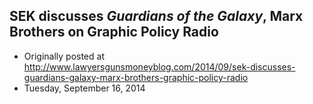 ## SEK discusses <em>Guardians of the Galaxy</em>, Marx Brothers on Graphic Policy Radio

 * Originally posted at http://www.lawyersgunsmoneyblog.com/2014/09/sek-discusses-guardians-galaxy-marx-brothers-graphic-policy-radio
 * Tuesday, September 16, 2014



